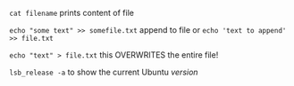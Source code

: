 `cat filename` prints content of file

`echo "some text" >> somefile.txt`  append to file
or
`echo 'text to append' >> file.txt`

`echo "text" > file.txt` this OVERWRITES the entire file!

`lsb_release -a` to show the current Ubuntu _version_
